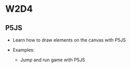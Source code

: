 # W2D4

## P5JS

- Learn how to draw elements on the canvas with P5JS

- Examples:
  - Jump and run game with P5JS
